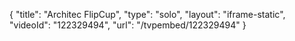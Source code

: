 {
    "title": "Architec FlipCup",
    "type": "solo",
    "layout": "iframe-static",
    "videoId": "122329494",
    "url": "\/tvpembed\/122329494"
}